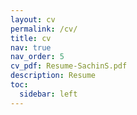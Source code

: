 ```yaml
---
layout: cv
permalink: /cv/
title: cv
nav: true
nav_order: 5
cv_pdf: Resume-SachinS.pdf
description: Resume
toc:
  sidebar: left
---
```

